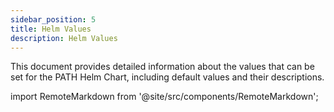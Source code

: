 ```yaml
---
sidebar_position: 5
title: Helm Values
description: Helm Values
---
```


This document provides detailed information about the values that can be set for the PATH Helm Chart, including default values and their descriptions.

import RemoteMarkdown from '@site/src/components/RemoteMarkdown';

<!-- TODO_MVP(@commoddity): Update this embed to point to `main` branch once PR #62 merged:
https://github.com/buildwithgrove/helm-charts/pull/62 -->
<RemoteMarkdown src="https://raw.githubusercontent.com/buildwithgrove/helm-charts/refs/heads/guard-docs/charts/path/docs/values.md" />
